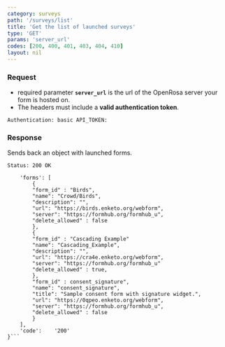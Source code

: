 ```yaml
---
category: surveys
path: '/surveys/list'
title: 'Get the list of launched surveys'
type: 'GET'
params: 'server_url'
codes: [200, 400, 401, 403, 404, 410]
layout: nil
---
```


### Request

* required parameter **`server_url`** is the url of the OpenRosa server your form is hosted on.
* The headers must include a **valid authentication token**.

```Authentication: basic API_TOKEN:```

### Response

Sends back an object with launched forms.

```Status: 200 OK```
```{
    'forms': [
        {
        "form_id" : "Birds",
        "name": "Crowd/Birds",
        "description": "",
        "url": "https://birds.enketo.org/webform",
        "server": "https://formhub.org/formhub_u",
        "delete_allowed" : false
        },
        {
        "form_id" : "Cascading Example"
        "name": "Cascading_Example",
        "description": "",
        "url": "https://cra4e.enketo.org/webform",
        "server": "https://formhub.org/formhub_u"
        "delete_allowed" : true,
        },
        "form_id" : consent_signature",
        "name": "consent_signature",
        "title": "Sample consent form with signature widget.",
        "url": "https://0qpeo.enketo.org/webform",
        "server": "https://formhub.org/formhub_u",
        "delete_allowed" : false
        }
    ],
    'code':    '200'
}```